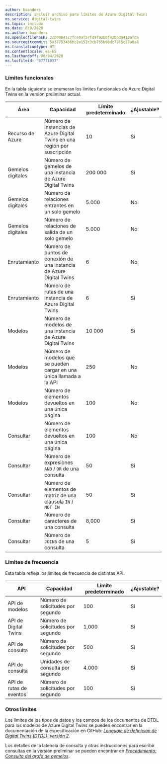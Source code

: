 ```yaml
---
author: baanders
description: incluir archivo para límites de Azure Digital Twins
ms.service: digital-twins
ms.topic: include
ms.date: 6/9/2020
ms.author: baanders
ms.openlocfilehash: 22b00b41c7fce0af57fd9f92b0f42bbd9412afda
ms.sourcegitcommit: 5a37753456bc2e152c3cb765b90dc7815c27a0a8
ms.translationtype: HT
ms.contentlocale: es-ES
ms.lasthandoff: 08/04/2020
ms.locfileid: "87771037"
---
```

### <a name="functional-limits"></a>Límites funcionales

En la tabla siguiente se enumeran los límites funcionales de Azure Digital Twins en la versión preliminar actual.

| Área | Capacidad | Límite predeterminado | ¿Ajustable? |
| --- | --- | --- | --- |
| Recurso de Azure | Número de instancias de Azure Digital Twins en una región por suscripción | 10 | Sí |
| Gemelos digitales | Número de gemelos de una instancia de Azure Digital Twins | 200 000 | Sí |
| Gemelos digitales | Número de relaciones entrantes en un solo gemelo | 5\.000 | No |
| Gemelos digitales | Número de relaciones de salida de un solo gemelo | 5\.000 | No |
| Enrutamiento | Número de puntos de conexión de una instancia de Azure Digital Twins | 6 | No |
| Enrutamiento | Número de rutas de una instancia de Azure Digital Twins | 6 | Sí |
| Modelos | Número de modelos de una instancia de Azure Digital Twins | 10 000 | Sí |
| Modelos | Número de modelos que se pueden cargar en una única llamada a la API | 250 | No |
| Modelos | Número de elementos devueltos en una única página | 100 | No |
| Consultar | Número de elementos devueltos en una única página | 100 | No |
| Consultar | Número de expresiones `AND` / `OR` de una consulta | 50 | Sí |
| Consultar | Número de elementos de matriz de una cláusula `IN` / `NOT IN` | 50 | Sí |
| Consultar | Número de caracteres de una consulta | 8,000 | Sí |
| Consultar | Número de `JOINS` de una consulta | 5 | Sí |

### <a name="rate-limits"></a>Límites de frecuencia

Esta tabla refleja los límites de frecuencia de distintas API.

| API | Capacidad | Límite predeterminado | ¿Ajustable? |
| --- | --- | --- | --- |
| API de modelos | Número de solicitudes por segundo | 100 | Sí |
| API de Digital Twins | Número de solicitudes por segundo | 1,000 | Sí |
| API de consulta | Número de solicitudes por segundo | 500 | Sí |
| API de consulta | Unidades de consulta por segundo | 4\.000 | Sí |
| API de rutas de eventos | Número de solicitudes por segundo | 100 | Sí |

### <a name="other-limits"></a>Otros límites

Los límites de los tipos de datos y los campos de los documentos de DTDL para los modelos de Azure Digital Twins se pueden encontrar en la documentación de la especificación en GitHub: [*Lenguaje de definición de Digital Twins (DTDL): versión 2*](https://github.com/Azure/opendigitaltwins-dtdl/blob/master/DTDL/v2/dtdlv2.md).
 
Los detalles de la latencia de consulta y otras instrucciones para escribir consultas en la versión preliminar se pueden encontrar en [*Procedimiento: Consulta del grafo de gemelos*](../articles/digital-twins/how-to-query-graph.md).